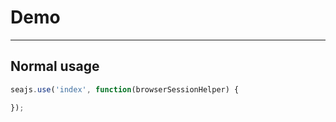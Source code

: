 # Demo

---

## Normal usage

````javascript
seajs.use('index', function(browserSessionHelper) {

});
````
